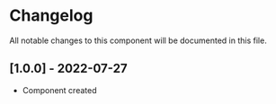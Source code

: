# Changelog
All notable changes to this component will be documented in this file.

## [1.0.0] - 2022-07-27
- Component created
